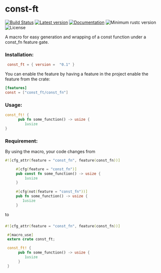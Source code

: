 # const-ft

[![Build Status](https://travis-ci.com/Dylan-DPC/const-ft.svg?branch=master)](https://travis-ci.com/Dylan-DPC/const-ft)
[![Latest version](https://img.shields.io/crates/v/const-ft.svg)](https://crates.io/crates/const-ft)
[![Documentation](https://docs.rs/const-ft/badge.svg)](https://docs.rs/const-ft)
![Minimum rustc version](https://img.shields.io/badge/rustc-1.22+-yellow.svg)
![License](https://img.shields.io/crates/l/const-ft.svg)

A macro for easy generation and wrapping of a const function under a const_fn feature gate.

### Installation: 
 
```toml
 const_ft = { version =  "0.1" }
 ```

You can enable the feature by having a feature in the project  enable the feature from the crate:

```toml
[features]
const = ["const_ft/const_fn"]
```
### Usage:
```rust
const_ft! {
      pub fn some_function() -> usize {
         1usize
}
```

### Requirement: 

By using the macro, your code changes from 
```rust
#![cfg_attr(feature = "const_fn", feature(const_fn))]

     #[cfg(feature = "const_fn")]
     pub const fn some_function() -> usize {
         1usize
     }
 
     #[cfg(not(feature = "const_fn"))]
     pub fn some_function() -> usize {
        1usize
     }
```

to

### 
```rust
#![cfg_attr(feature = "const_fn", feature(const_fn))]

 #[macro_use]
 extern crate const_ft;

 const_ft! {
      pub fn some_function() -> usize {
         1usize
      }
 }
``` 



